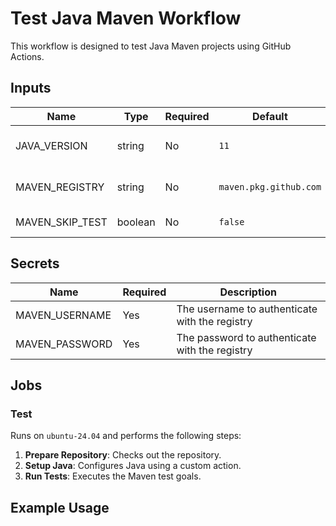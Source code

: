 # Test Java Maven Workflow

This workflow is designed to test Java Maven projects using GitHub Actions.

## Inputs

| Name            | Type    | Required | Default                | Description                |
| --------------- | ------- | -------- | ---------------------- | -------------------------- |
| JAVA_VERSION    | string  | No       | `11`                   | The version of Java to use |
| MAVEN_REGISTRY  | string  | No       | `maven.pkg.github.com` | The Maven registry to use  |
| MAVEN_SKIP_TEST | boolean | No       | `false`                | Whether to skip tests      |

## Secrets

| Name           | Required | Description                                    |
| -------------- | -------- | ---------------------------------------------- |
| MAVEN_USERNAME | Yes      | The username to authenticate with the registry |
| MAVEN_PASSWORD | Yes      | The password to authenticate with the registry |

## Jobs

### Test

Runs on `ubuntu-24.04` and performs the following steps:

1. **Prepare Repository**: Checks out the repository.
2. **Setup Java**: Configures Java using a custom action.
3. **Run Tests**: Executes the Maven test goals.

## Example Usage

```yaml

```
